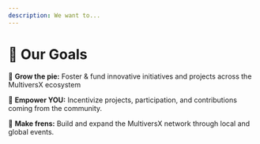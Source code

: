 ```yaml
---
description: We want to...
---
```


# 🏁 Our Goals

:cake: **Grow the pie:** Foster & fund innovative initiatives and projects across the MultiversX ecosystem

:muscle: **Empower YOU:** Incentivize projects, participation, and contributions coming from the community.

:handshake: **Make frens:** Build and expand the MultiversX network through local and global events.

